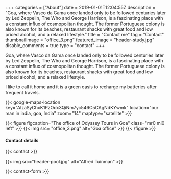 +++
categories = ["About"]
date = 2019-01-01T12:04:55Z
description = "Goa, where Vasco da Gama once landed only to be followed centuries later by Led Zeppelin, The Who and George Harrison, is a fascinating place with a constant influx of cosmopolitan thought. The former Portuguese colony is also known for its beaches, restaurant shacks with great food and low priced alcohol, and a relaxed lifestyle."
title = "Contact me"
tag = "Contact"
thumbnailImage = "office_3.png"
featured_image = "header-study.jpg"
disable_comments = true
type = "contact"
+++

Goa, where Vasco da Gama once landed only to be followed centuries later by Led Zeppelin, The Who and George Harrison, is a fascinating place with a constant influx of cosmopolitan thought. The former Portuguese colony is also known for its beaches, restaurant shacks with great food and low priced alcohol, and a relaxed lifestyle.

I like to call it home and it is a green oasis to recharge my batteries after frequent travels.

{{< google-maps-location key="AIzaSyChxK1PzOdx3QiNm7yc546C5CAgNdKYwmk" location="our man in india, goa, India" zoom="14" maptype="satellite" >}}


{{< figure figcaption="The office of Odyssey Tours in Goa" class="mr0 ml0 left" >}}
	{{< img src= "office_3.png"  alt="Goa office" >}}
{{< /figure >}}


#### Contact details
{{< contact >}}

{{< img src="header-pool.jpg" alt="Alfred Tuinman" >}}

{{< contact-form >}}